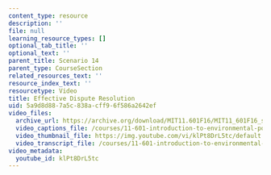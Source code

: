 ```yaml
---
content_type: resource
description: ''
file: null
learning_resource_types: []
optional_tab_title: ''
optional_text: ''
parent_title: Scenario 14
parent_type: CourseSection
related_resources_text: ''
resource_index_text: ''
resourcetype: Video
title: Effective Dispute Resolution
uid: 5a9d8d88-7a5c-838a-cff9-6f586a2642ef
video_files:
  archive_url: https://archive.org/download/MIT11.601F16/MIT11_601F16_s13_300k.mp4
  video_captions_file: /courses/11-601-introduction-to-environmental-policy-and-planning-fall-2016/4ae67be7dea95179a5d1972154a9b86f_klPt8DrL5tc.vtt
  video_thumbnail_file: https://img.youtube.com/vi/klPt8DrL5tc/default.jpg
  video_transcript_file: /courses/11-601-introduction-to-environmental-policy-and-planning-fall-2016/188509d1bea80f856aafd9cf8e86b6ba_klPt8DrL5tc.pdf
video_metadata:
  youtube_id: klPt8DrL5tc
---
```

